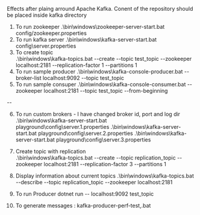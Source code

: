 Effects after plaing arround Apache Kafka. Conent of the repository should be placed inside kafka directory

1. To run zookeeper 
   .\bin\windows\zookeeper-server-start.bat config/zookeeper.properties
2. To run kafka server
    .\bin\windows\kafka-server-start.bat config\server.properties
3. To create topic  
    .\bin\windows\kafka-topics.bat --create --topic test_topic --zookeeper localhost:2181 --replication-factor 1 --partitions 1
4. To run sample producer 
    .\bin\windows\kafka-console-producer.bat --broker-list localhost:9092 --topic test_topic
5. To run sample consuper 
    .\bin\windows\kafka-console-consumer.bat --zookeeper localhost:2181 --topic test_topic --from-beginning

--

6. To run custom brokers  - I have changed broker id, port and log dir    
    .\bin\windows\kafka-server-start.bat playground\config\server.1.properties
    .\bin\windows\kafka-server-start.bat playground\config\server.2.properties
    .\bin\windows\kafka-server-start.bat playground\config\server.3.properties

7. Create topic with  replication    
    .\bin\windows\kafka-topics.bat --create --topic replication_topic --zookeeper localhost:2181 --replication-factor 3 --partitions 1


8. Display information about current topics 
    .\bin\windows\kafka-topics.bat --describe --topic replication_topic --zookeeper localhost:2181

9. To run Producer 
    dotnet run -- localhost:9092 test_topic

10. To generate messages : kafka-producer-perf-test,.bat
